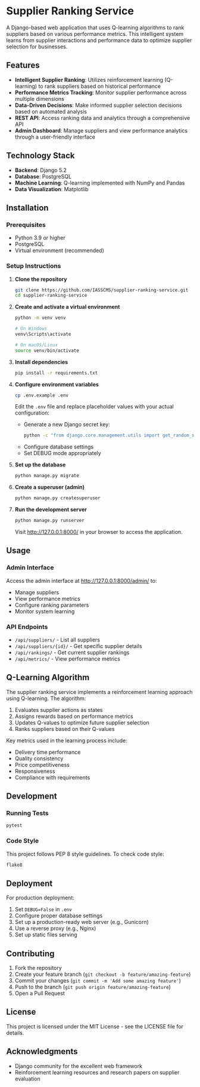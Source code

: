 # Supplier Ranking Service

A Django-based web application that uses Q-learning algorithms to rank suppliers based on various performance metrics. This intelligent system learns from supplier interactions and performance data to optimize supplier selection for businesses.

## Features

- **Intelligent Supplier Ranking**: Utilizes reinforcement learning (Q-learning) to rank suppliers based on historical performance
- **Performance Metrics Tracking**: Monitor supplier performance across multiple dimensions
- **Data-Driven Decisions**: Make informed supplier selection decisions based on automated analysis
- **REST API**: Access ranking data and analytics through a comprehensive API
- **Admin Dashboard**: Manage suppliers and view performance analytics through a user-friendly interface

## Technology Stack

- **Backend**: Django 5.2
- **Database**: PostgreSQL
- **Machine Learning**: Q-learning implemented with NumPy and Pandas
- **Data Visualization**: Matplotlib

## Installation

### Prerequisites

- Python 3.9 or higher
- PostgreSQL
- Virtual environment (recommended)

### Setup Instructions

1. **Clone the repository**

   ```bash
   git clone https://github.com/IASSCMS/supplier-ranking-service.git
   cd supplier-ranking-service
   ```

2. **Create and activate a virtual environment**

   ```bash
   python -m venv venv
   
   # On Windows
   venv\Scripts\activate
   
   # On macOS/Linux
   source venv/bin/activate
   ```

3. **Install dependencies**

   ```bash
   pip install -r requirements.txt
   ```

4. **Configure environment variables**

   ```bash
   cp .env.example .env
   ```

   Edit the `.env` file and replace placeholder values with your actual configuration:
   - Generate a new Django secret key:
     ```bash
     python -c "from django.core.management.utils import get_random_secret_key; print(get_random_secret_key())"
     ```
   - Configure database settings
   - Set DEBUG mode appropriately

5. **Set up the database**

   ```bash
   python manage.py migrate
   ```

6. **Create a superuser (admin)**

   ```bash
   python manage.py createsuperuser
   ```

7. **Run the development server**

   ```bash
   python manage.py runserver
   ```

   Visit http://127.0.0.1:8000/ in your browser to access the application.

## Usage

### Admin Interface

Access the admin interface at http://127.0.0.1:8000/admin/ to:
- Manage suppliers
- View performance metrics
- Configure ranking parameters
- Monitor system learning

### API Endpoints

- `/api/suppliers/` - List all suppliers
- `/api/suppliers/{id}/` - Get specific supplier details
- `/api/rankings/` - Get current supplier rankings
- `/api/metrics/` - View performance metrics

## Q-Learning Algorithm

The supplier ranking service implements a reinforcement learning approach using Q-learning. The algorithm:

1. Evaluates supplier actions as states
2. Assigns rewards based on performance metrics
3. Updates Q-values to optimize future supplier selection
4. Ranks suppliers based on their Q-values

Key metrics used in the learning process include:
- Delivery time performance
- Quality consistency
- Price competitiveness
- Responsiveness
- Compliance with requirements

## Development

### Running Tests

```bash
pytest
```

### Code Style

This project follows PEP 8 style guidelines. To check code style:

```bash
flake8
```

## Deployment

For production deployment:

1. Set `DEBUG=False` in `.env`
2. Configure proper database settings
3. Set up a production-ready web server (e.g., Gunicorn)
4. Use a reverse proxy (e.g., Nginx)
5. Set up static files serving

## Contributing

1. Fork the repository
2. Create your feature branch (`git checkout -b feature/amazing-feature`)
3. Commit your changes (`git commit -m 'Add some amazing feature'`)
4. Push to the branch (`git push origin feature/amazing-feature`)
5. Open a Pull Request

## License

This project is licensed under the MIT License - see the LICENSE file for details.

## Acknowledgments

- Django community for the excellent web framework
- Reinforcement learning resources and research papers on supplier evaluation
